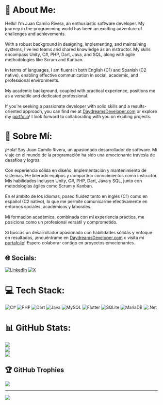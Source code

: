 # 💫 About Me:
Hello! I'm Juan Camilo Rivera, an enthusiastic software developer. My journey in the programming world has been an exciting adventure of challenges and achievements.<br><br>With a robust background in designing, implementing, and maintaining systems, I've led teams and shared knowledge as an instructor. My skills encompass Unity, C#, PHP, Dart, Java, and SQL, along with agile methodologies like Scrum and Kanban.<br><br>In terms of languages, I am fluent in both English (C1) and Spanish (C2 native), enabling effective communication in social, academic, and professional environments.<br><br>My academic background, coupled with practical experience, positions me as a versatile and dedicated professional.<br><br>If you're seeking a passionate developer with solid skills and a results-oriented approach, you can find me at [DaydreamsDeveloper.com](https://daydreamsdeveloper.com/home.html) or explore my [portfolio](https://daydreamsdeveloper.com/portfolio.html)! I look forward to collaborating with you on exciting projects.

# 💫 Sobre Mí:
¡Hola! Soy Juan Camilo Rivera, un apasionado desarrollador de software. Mi viaje en el mundo de la programación ha sido una emocionante travesía de desafíos y logros.<br><br>Con experiencia sólida en diseño, implementación y mantenimiento de sistemas. He liderado equipos y compartido conocimientos como instructor. Mis habilidades incluyen Unity, C#, PHP, Dart, Java y SQL, junto con metodologías ágiles como Scrum y Kanban.<br><br>En el ámbito de los idiomas, poseo fluidez tanto en inglés (C1) como en español (C2 nativo), lo que me permite comunicarme efectivamente en entornos sociales, académicos y laborales.<br><br>Mi formación académica, combinada con mi experiencia práctica, me posiciona como un profesional versátil y comprometido.<br><br>Si buscas un desarrollador apasionado con habilidades sólidas y enfoque en resultados, ¡encuéntrame en [DaydreamsDeveloper.com](https://daydreamsdeveloper.com/home-es.html) o visita mi [portafolio](https://daydreamsdeveloper.com/portfolio-es.html)! Espero colaborar contigo en proyectos emocionantes.

## 🌐 Socials:
[![LinkedIn](https://img.shields.io/badge/LinkedIn-%230077B5.svg?logo=linkedin&logoColor=white)](https://linkedin.com/in/daydreamsdeveloper) [![X](https://img.shields.io/badge/X-black.svg?logo=X&logoColor=white)](https://x.com/3DGamesDevelope) 

# 💻 Tech Stack:
![C#](https://img.shields.io/badge/c%23-%23239120.svg?style=for-the-badge&logo=csharp&logoColor=white) ![PHP](https://img.shields.io/badge/php-%23777BB4.svg?style=for-the-badge&logo=php&logoColor=white) ![Dart](https://img.shields.io/badge/dart-%230175C2.svg?style=for-the-badge&logo=dart&logoColor=white) ![Java](https://img.shields.io/badge/java-%23ED8B00.svg?style=for-the-badge&logo=openjdk&logoColor=white) ![MySQL](https://img.shields.io/badge/mysql-%2300000f.svg?style=for-the-badge&logo=mysql&logoColor=white) ![Flutter](https://img.shields.io/badge/Flutter-%2302569B.svg?style=for-the-badge&logo=Flutter&logoColor=white) ![SQLite](https://img.shields.io/badge/sqlite-%2307405e.svg?style=for-the-badge&logo=sqlite&logoColor=white) ![MariaDB](https://img.shields.io/badge/MariaDB-003545?style=for-the-badge&logo=mariadb&logoColor=white) ![.Net](https://img.shields.io/badge/.NET-5C2D91?style=for-the-badge&logo=.net&logoColor=white)
# 📊 GitHub Stats:
![](https://github-readme-stats.vercel.app/api?username=DaydreamsDev&theme=blueberry&hide_border=false&include_all_commits=true&count_private=true)<br/>
![](https://github-readme-streak-stats.herokuapp.com/?user=DaydreamsDev&theme=blueberry&hide_border=false)<br/>
![](https://github-readme-stats.vercel.app/api/top-langs/?username=DaydreamsDev&theme=blueberry&hide_border=false&include_all_commits=true&count_private=true&layout=compact)

## 🏆 GitHub Trophies
![](https://github-profile-trophy.vercel.app/?username=DaydreamsDev&theme=blueberry&no-frame=false&no-bg=false&margin-w=4)

---
[![](https://visitcount.itsvg.in/api?id=DaydreamsDev&icon=0&color=0)](https://visitcount.itsvg.in)

<!-- Proudly created with GPRM ( https://gprm.itsvg.in ) and edited by DaydreamsDeveloper ( https://daydreamsdeveloper.com )-->
